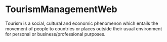 # TourismManagementWeb
Tourism is a social, cultural and economic phenomenon which entails the movement of people to countries or places outside their usual environment for personal or business/professional purposes.
